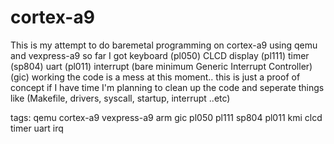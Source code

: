 # cortex-a9
This is my attempt to do baremetal programming on cortex-a9 using qemu and vexpress-a9
so far I got 
	keyboard (pl050) 
	CLCD display (pl111) 
	timer (sp804) 
	uart (pl011) 
interrupt (bare minimum Generic Interrupt Controller) (gic) working
the code is a mess at this moment.. this is just a proof of concept
if I have time I'm planning to clean up the code and seperate things like 
(Makefile, drivers, syscall, startup, interrupt ..etc)

tags: qemu cortex-a9 vexpress-a9 arm gic pl050 pl111 sp804 pl011 kmi clcd timer uart irq


